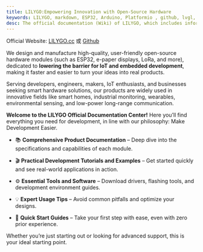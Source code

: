 ```yaml
---
title: LILYGO:Empowering Innovation with Open-Source Hardware
keywords: LILYGO, markdown, ESP32, Arduino, Platformio , github, lvgl, LoRa, GPS, AMOLED, E-Paper
desc: The official documentation (Wiki) of LILYGO, which includes information on open-source software and hardware, AIOT resources, and more.
---
```



Official Website: [LILYGO.cc](https://lilygo.cc/) 或 [Github](https://github.com/Xinyuan-LilyGO)

We design and manufacture high-quality, user-friendly open-source hardware modules (such as ESP32, e-paper displays, LoRa, and more), dedicated to **lowering the barrier for IoT and embedded development**, making it faster and easier to turn your ideas into real products.

Serving developers, engineers, makers, IoT enthusiasts, and businesses seeking smart hardware solutions, our products are widely used in innovative fields like smart homes, industrial monitoring, wearables, environmental sensing, and low-power long-range communication.

**Welcome to the LILYGO Official Documentation Center!**
Here you’ll find everything you need for development, in line with our philosophy: Make Development Easier.

* 📚 **Comprehensive Product Documentation** – Deep dive into the specifications and capabilities of each module.

* 🎬 **Practical Development Tutorials and Examples** – Get started quickly and see real-world applications in action.

* ⚙️ **Essential Tools and Software** – Download drivers, flashing tools, and development environment guides.

* 💡 **Expert Usage Tips** – Avoid common pitfalls and optimize your designs.

* 🚀 **Quick Start Guides** – Take your first step with ease, even with zero prior experience.

Whether you’re just starting out or looking for advanced support, this is your ideal starting point.